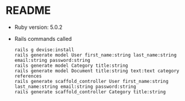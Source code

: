 # README

* Ruby version: 5.0.2

* Rails commands called

      rails g devise:install
      rails generate model User first_name:string last_name:string email:string password:string
      rails generate model Category title:string
      rails generate model Document title:string text:text category references
      rails generate scaffold_controller User first_name:string last_name:string email:string password:string
      rails generate scaffold_controller Category title:string
